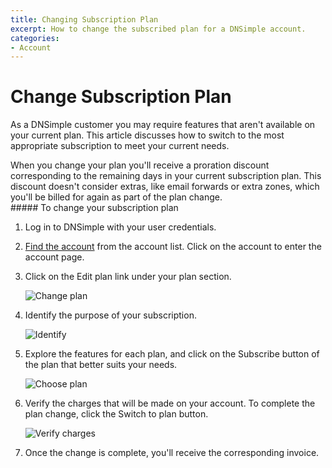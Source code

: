 ```yaml
---
title: Changing Subscription Plan
excerpt: How to change the subscribed plan for a DNSimple account.
categories:
- Account
---
```


# Change Subscription Plan

As a DNSimple customer you may require features that aren't available on your current plan. This article discusses how to switch to the most appropriate subscription to meet your current needs.

<info>
When you change your plan you'll receive a proration discount corresponding to the remaining days in your current subscription plan. This discount doesn't consider extras, like email forwards or extra zones, which you'll be billed for again as part of the plan change.
</info>

<div class="section-steps" markdown="1">
##### To change your subscription plan

1.  Log in to DNSimple with your user credentials.
1.  [Find the account](https://dnsimple.com/user) from the account list. Click on the account to enter the account page.
1.  Click on the <label>Edit plan</label> link under your plan section.

    ![Change plan](/files/account-billing-change-plan-link.png)

1.  Identify the purpose of your subscription.

    ![Identify](/files/change-plan-2.png)

1.  Explore the features for each plan, and click on the <label>Subscribe</label> button of the plan that better suits your needs.

    ![Choose plan](/files/change-plan-4.png)

1.  Verify the charges that will be made on your account. To complete the plan change, click the <label>Switch to plan</label> button.

    ![Verify charges](/files/change-plan-3.png)

1.  Once the change is complete, you'll receive the corresponding invoice.
</div>
